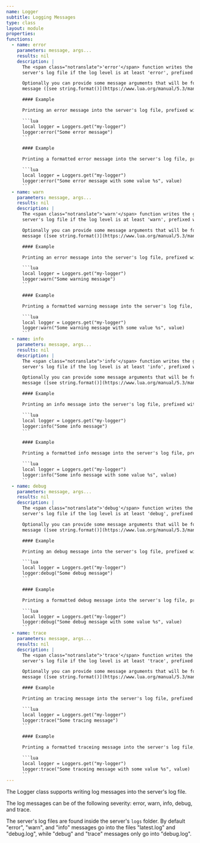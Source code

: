 ```yaml
---
name: Logger
subtitle: Logging Messages
type: class
layout: module
properties:
functions:
  - name: error
    parameters: message, args...
    results: nil
    description: |
      The <span class="notranslate">'error'</span> function writes the given error message into the
      server's log file if the log level is at least 'error', prefixed with this logger's name.

      Optionally you can provide some message arguments that will be formatted into the final
      message ([see string.format()](https://www.lua.org/manual/5.3/manual.html#pdf-string.format)).

      #### Example

      Printing an error message into the server's log file, prefixed with the category label "my-logger".

      ```lua
      local logger = Loggers.get("my-logger")
      logger:error("Some error message")
      ```

      #### Example

      Printing a formatted error message into the server's log file, prefixed with the category label "my-logger.

      ```lua
      local logger = Loggers.get("my-logger")
      logger:error("Some error message with some value %s", value)
      ```
  - name: warn
    parameters: message, args...
    results: nil
    description: |
      The <span class="notranslate">'warn'</span> function writes the given warning message into the
      server's log file if the log level is at least 'warn', prefixed with this logger's name.

      Optionally you can provide some message arguments that will be formatted into the final
      message ([see string.format()](https://www.lua.org/manual/5.3/manual.html#pdf-string.format)).

      #### Example

      Printing an error message into the server's log file, prefixed with the category label "my-logger".

      ```lua
      local logger = Loggers.get("my-logger")
      logger:warn("Some warning message")
      ```

      #### Example

      Printing a formatted warning message into the server's log file, prefixed with the category label "my-logger.

      ```lua
      local logger = Loggers.get("my-logger")
      logger:warn("Some warning message with some value %s", value)
      ```
  - name: info
    parameters: message, args...
    results: nil
    description: |
      The <span class="notranslate">'info'</span> function writes the given information message into the
      server's log file if the log level is at least 'info', prefixed with this logger's name.

      Optionally you can provide some message arguments that will be formatted into the final
      message ([see string.format()](https://www.lua.org/manual/5.3/manual.html#pdf-string.format)).

      #### Example

      Printing an info message into the server's log file, prefixed with the category label "my-logger".

      ```lua
      local logger = Loggers.get("my-logger")
      logger:info("Some info message")
      ```

      #### Example

      Printing a formatted info message into the server's log file, prefixed with the category label "my-logger.

      ```lua
      local logger = Loggers.get("my-logger")
      logger:info("Some info message with some value %s", value)
      ```
  - name: debug
    parameters: message, args...
    results: nil
    description: |
      The <span class="notranslate">'debug'</span> function writes the given debug message into the
      server's log file if the log level is at least 'debug', prefixed with this logger's name.

      Optionally you can provide some message arguments that will be formatted into the final
      message ([see string.format()](https://www.lua.org/manual/5.3/manual.html#pdf-string.format)).

      #### Example

      Printing an debug message into the server's log file, prefixed with the category label "my-logger".

      ```lua
      local logger = Loggers.get("my-logger")
      logger:debug("Some debug message")
      ```

      #### Example

      Printing a formatted debug message into the server's log file, prefixed with the category label "my-logger.

      ```lua
      local logger = Loggers.get("my-logger")
      logger:debug("Some debug message with some value %s", value)
      ```
  - name: trace
    parameters: message, args...
    results: nil
    description: |
      The <span class="notranslate">'trace'</span> function writes the given tracing message into the
      server's log file if the log level is at least 'trace', prefixed with this logger's name.

      Optionally you can provide some message arguments that will be formatted into the final
      message ([see string.format()](https://www.lua.org/manual/5.3/manual.html#pdf-string.format)).

      #### Example

      Printing an tracing message into the server's log file, prefixed with the category label "my-logger".

      ```lua
      local logger = Loggers.get("my-logger")
      logger:trace("Some tracing message")
      ```

      #### Example

      Printing a formatted traceing message into the server's log file, prefixed with the category label "my-logger.

      ```lua
      local logger = Loggers.get("my-logger")
      logger:trace("Some traceing message with some value %s", value)
      ```
---
```


The <span class="notranslate">Logger</span> class supports writing log messages into the server's
log file.

The log messages can be of the following severity: error, warn, info, debug, and trace.

The server's log files are found inside the server's ```logs``` folder. By default "error", "warn",
and "info" messages go into the files "latest.log" and "debug.log", while "debug" and "trace"
messages only go into "debug.log".
